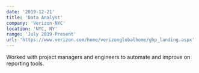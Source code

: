 ```yaml
---
date: '2019-12-21'
title: 'Data Analyst'
company: 'Verizon-NYC'
location: 'NYC, NY'
range: 'July 2019-Present'
url: 'https://www.verizon.com/home/verizonglobalhome/ghp_landing.aspx'
---
```


Worked with project managers and engineers to automate and improve on reporting tools.
